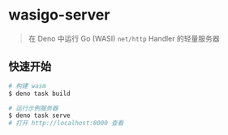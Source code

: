 # wasigo-server

> 在 Deno 中运行 Go (WASI) `net/http` Handler 的轻量服务器

## 快速开始

```bash
# 构建 wasm
$ deno task build

# 运行示例服务器
$ deno task serve
# 打开 http://localhost:8000 查看
```
